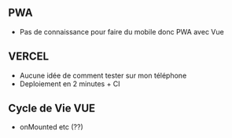 ## PWA
- Pas de connaissance pour faire du mobile donc PWA avec Vue
## VERCEL
- Aucune idée de comment tester sur mon téléphone
- Deploiement en 2 minutes + CI
## Cycle de Vie VUE
- onMounted etc (??)